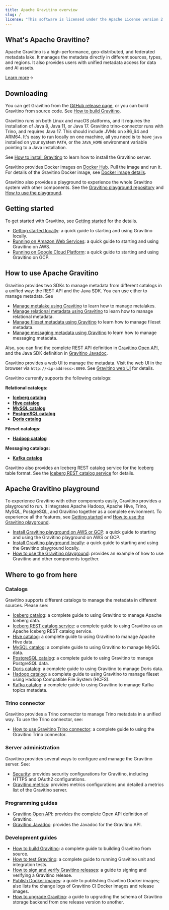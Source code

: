 ```yaml
---
title: Apache Gravitino overview
slug: /
license: "This software is licensed under the Apache License version 2."
---
```


## What's Apache Gravitino?

Apache Gravitino is a high-performance, geo-distributed, and federated metadata lake. It manages the
metadata directly in different sources, types, and regions. It also provides users with unified
metadata access for data and AI assets.

[Learn more](./overview.md)&rarr;

## Downloading

You can get Gravitino from the [GitHub release page](https://github.com/apache/gravitino/releases),
or you can build Gravitino from source code. See [How to build Gravitino](./how-to-build.md).

Gravitino runs on both Linux and macOS platforms, and it requires the installation of Java 8, Java 11, or Java 17. Gravitino trino-connector runs with
Trino, and requires Java 17. This should include JVMs on x86_64 and
ARM64. It's easy to run locally on one machine, all you need is to have `java` installed on
your system `PATH`, or the `JAVA_HOME` environment variable pointing to a Java installation.

See [How to install Gravitino](./how-to-install.md) to learn how to install the Gravitino server.

Gravitino provides Docker images on [Docker Hub](https://hub.docker.com/u/datastrato).
Pull the image and run it. For details of the Gravitino Docker image, see
[Docker image details](./docker-image-details.md).

Gravitino also provides a playground to experience the whole Gravitino system with other components.
See the [Gravitino playground repository](https://github.com/apache/gravitino-playground)
and [How to use the playground](./how-to-use-the-playground.md).

## Getting started

To get started with Gravitino, see [Getting started](./getting-started.md) for the details.

- [Getting started locally](./getting-started.md#getting-started-locally): a quick guide to starting
  and using Gravitino locally.
- [Running on Amazon Web Services](./getting-started.md#getting-started-on-amazon-web-services): a
  quick guide to starting and using Gravitino on AWS.
- [Running on Google Cloud Platform](./getting-started.md#getting-started-on-google-cloud-platform):
  a quick guide to starting and using Gravitino on GCP.

## How to use Apache Gravitino

Gravitino provides two SDKs to manage metadata from different catalogs in a unified way: the
REST API and the Java SDK. You can use either to manage metadata. See

- [Manage metalake using Gravitino](./manage-metalake-using-gravitino.md) to learn how to manage
  metalakes.
- [Manage relational metadata using Gravitino](./manage-relational-metadata-using-gravitino.md)
  to learn how to manage relational metadata.
- [Manage fileset metadata using Gravitino](./manage-fileset-metadata-using-gravitino.md) to learn
  how to manage fileset metadata.
- [Manage messaging metadata using Gravitino](./manage-messaging-metadata-using-gravitino.md) to learn how to manage
  messaging metadata.

Also, you can find the complete REST API definition in
[Gravitino Open API](./api/rest/gravitino-rest-api), and the
Java SDK definition in [Gravitino Javadoc](pathname:///docs/0.5.1/api/java/index.html).

Gravitino provides a web UI to manage the metadata. Visit the web UI in the browser via `http://<ip-address>:8090`. See [Gravitino web UI](./webui.md) for details.

Gravitino currently supports the following catalogs:

**Relational catalogs:**

- [**Iceberg catalog**](./lakehouse-iceberg-catalog.md)
- [**Hive catalog**](./apache-hive-catalog.md)
- [**MySQL catalog**](./jdbc-mysql-catalog.md)
- [**PostgreSQL catalog**](./jdbc-postgresql-catalog.md)
- [**Doris catalog**](./jdbc-doris-catalog.md)

**Fileset catalogs:**

- [**Hadoop catalog**](./hadoop-catalog.md)

**Messaging catalogs:**

- [**Kafka catalog**](./kafka-catalog.md)

Gravitino also provides an Iceberg REST catalog service for the Iceberg table format. See the
[Iceberg REST catalog service](./iceberg-rest-service.md) for details.

## Apache Gravitino playground

To experience Gravitino with other components easily, Gravitino provides a playground to run. It
integrates Apache Hadoop, Apache Hive, Trino, MySQL, PostgreSQL, and Gravitino together as a
complete environment. To experience all the features, see
[Getting started](./getting-started.md) and [How to use the Gravitino playground](./how-to-use-the-playground.md).

- [Install Gravitino playground on AWS or GCP](./getting-started.md#installing-gravitino-playground-on-aws-or-google-cloud-platform):
  a quick guide to starting and using the Gravitino playground on AWS or GCP.
- [Install Gravitino playground locally](./getting-started.md#installing-gravitino-playground-locally):
  a quick guide to starting and using the Gravitino playground locally.
- [How to use the Gravitino playground](./how-to-use-the-playground.md): provides an example of how
  to use Gravitino and other components together.

## Where to go from here

### Catalogs

Gravitino supports different catalogs to manage the metadata in different sources. Please see:

- [Iceberg catalog](./lakehouse-iceberg-catalog.md): a complete guide to using Gravitino to
  manage Apache Iceberg data.
- [Iceberg REST catalog service](./iceberg-rest-service.md): a
  complete guide to using Gravitino as an Apache Iceberg REST catalog service.
- [Hive catalog](./apache-hive-catalog.md): a complete guide to using Gravitino to manage Apache Hive data.
- [MySQL catalog](./jdbc-mysql-catalog.md): a complete guide to using Gravitino to manage MySQL data.
- [PostgreSQL catalog](./jdbc-postgresql-catalog.md): a complete guide to using Gravitino to manage PostgreSQL data.
- [Doris catalog](./jdbc-doris-catalog.md): a complete guide to using Gravitino to manage Doris data.
- [Hadoop catalog](./hadoop-catalog.md): a complete guide to using Gravitino to manage fileset
  using Hadoop Compatible File System (HCFS).
- [Kafka catalog](./kafka-catalog.md): a complete guide to using Gravitino to manage Kafka topics metadata.

### Trino connector

Gravitino provides a Trino connector to manage Trino metadata in a unified
way. To use the Trino connector, see:

- [How to use Gravitino Trino connector](./trino-connector/index.md): a complete guide to using the Gravitino
  Trino connector.

### Server administration

Gravitino provides several ways to configure and manage the Gravitino server. See:

- [Security](./security.md): provides security configurations for Gravitino, including HTTPS
  and OAuth2 configurations.
- [Gravitino metrics](./metrics.md): provides metrics configurations and detailed a metrics list
  of the Gravitino server.

### Programming guides

- [Gravitino Open API](./api/rest/gravitino-rest-api): provides the complete Open API definition of
  Gravitino.
- [Gravitino Javadoc](pathname:///docs/0.5.1/api/java/index.html): provides the Javadoc for the Gravitino API.

### Development guides

- [How to build Gravitino](./how-to-build.md): a complete guide to building Gravitino from
  source.
- [How to test Gravitino](./how-to-test.md): a complete guide to running Gravitino unit and
  integration tests.
- [How to sign and verify Gravitino releases](./how-to-sign-releases.md): a guide to signing and verifying
  a Gravitino release.
- [Publish Docker images](./publish-docker-images.md): a guide to publishing Gravitino Docker images;
  also lists the change logs of Gravitino CI Docker images and release images.
- [How to upgrade Gravitino](./how-to-upgrade.md): a guide to upgrading the schema of Gravitino storage backend from one release version to another.

